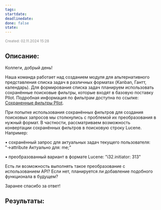 ```yaml
---
tags: 
startdate: 
deadlinedate: 
done: false
state:
---
```

<span style="font-size:12px; color:#888888;">Created: 02.11.2024 15:28</span>

## Описание:

Коллеги, добрый день!

  
Наша команда работает над созданием модуля для альтернативного представления списка задач в различных форматах (Kanban, Гантт, календарь). Для формирования списка задач планируем использовать сохранённые поисковые фильтры, которые входят в базовую поставку PIlot. Подробная информация по фильтрам доступна по ссылке: [Сохраненные фильтры PIlot](https://help.pilotems.com/ru/Content/Zadaniya_filtry.htm?Highlight=%D0%A4%D0%B8%D0%BB%D1%8C%D1%82%D1%80).
 

При попытке использования сохранённых фильтров для создания поисковых запросов мы столкнулись с проблемой их преобразования в нужный формат. В частности, рассматриваем возможность конвертации сохранённых фильтров в поисковую строку Lucene. Например:
 

• сохранённый запрос для актуальных задач текущего пользователя: "→attribute Актуально для: me;"

• преобразованный вариант в формате Lucene: "i32\.initiator: 313"
  

Есть ли возможность выполнять такое преобразование с использованием API? Если нет, планируется ли добавление подобного функционала в будущем?

  

Заранее спасибо за ответ!

## Результаты:


